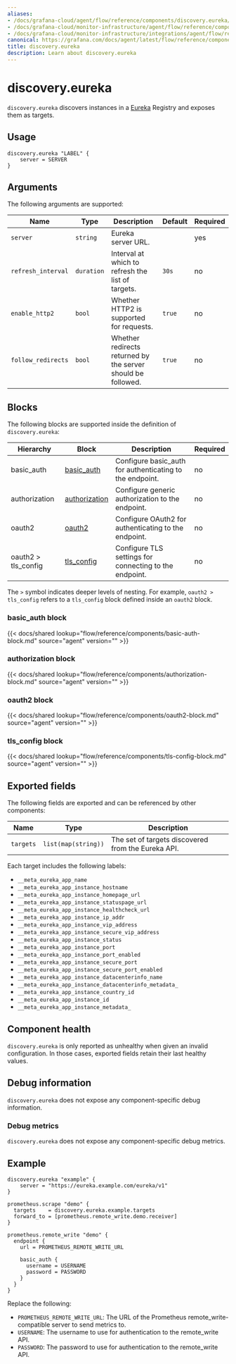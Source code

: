 ```yaml
---
aliases:
- /docs/grafana-cloud/agent/flow/reference/components/discovery.eureka/
- /docs/grafana-cloud/monitor-infrastructure/agent/flow/reference/components/discovery.eureka/
- /docs/grafana-cloud/monitor-infrastructure/integrations/agent/flow/reference/components/discovery.eureka/
canonical: https://grafana.com/docs/agent/latest/flow/reference/components/discovery.eureka/
title: discovery.eureka
description: Learn about discovery.eureka
---
```


# discovery.eureka

`discovery.eureka` discovers instances in a [Eureka][] Registry and exposes them as targets.

[Eureka]: https://github.com/Netflix/eureka/

## Usage

```river
discovery.eureka "LABEL" {
    server = SERVER
}
```

## Arguments

The following arguments are supported:

Name                | Type       | Description                                                            | Default              | Required
------------------- | ---------- | ---------------------------------------------------------------------- | -------------------- | --------
`server`            | `string`   | Eureka server URL.                                                     |                      | yes
`refresh_interval`  | `duration` | Interval at which to refresh the list of targets.                      | `30s`                | no
`enable_http2`      | `bool`     | Whether HTTP2 is supported for requests.                               | `true`               | no
`follow_redirects`  | `bool`     | Whether redirects returned by the server should be followed.           | `true`               | no

## Blocks
The following blocks are supported inside the definition of
`discovery.eureka`:

Hierarchy | Block | Description | Required
--------- | ----- | ----------- | --------
basic_auth | [basic_auth][] | Configure basic_auth for authenticating to the endpoint. | no
authorization | [authorization][] | Configure generic authorization to the endpoint. | no
oauth2 | [oauth2][] | Configure OAuth2 for authenticating to the endpoint. | no
oauth2 > tls_config | [tls_config][] | Configure TLS settings for connecting to the endpoint. | no

The `>` symbol indicates deeper levels of nesting. For example,
`oauth2 > tls_config` refers to a `tls_config` block defined inside
an `oauth2` block.

[basic_auth]: #basic_auth-block
[authorization]: #authorization-block
[oauth2]: #oauth2-block
[tls_config]: #tls_config-block

### basic_auth block

{{< docs/shared lookup="flow/reference/components/basic-auth-block.md" source="agent" version="<AGENT VERSION>" >}}

### authorization block

{{< docs/shared lookup="flow/reference/components/authorization-block.md" source="agent" version="<AGENT VERSION>" >}}

### oauth2 block

{{< docs/shared lookup="flow/reference/components/oauth2-block.md" source="agent" version="<AGENT VERSION>" >}}

### tls_config block

{{< docs/shared lookup="flow/reference/components/tls-config-block.md" source="agent" version="<AGENT VERSION>" >}}

## Exported fields

The following fields are exported and can be referenced by other components:

Name      | Type                | Description
--------- | ------------------- | -----------
`targets` | `list(map(string))` | The set of targets discovered from the Eureka API.

Each target includes the following labels:

* `__meta_eureka_app_name`
* `__meta_eureka_app_instance_hostname`
* `__meta_eureka_app_instance_homepage_url`
* `__meta_eureka_app_instance_statuspage_url`
* `__meta_eureka_app_instance_healthcheck_url`
* `__meta_eureka_app_instance_ip_addr`
* `__meta_eureka_app_instance_vip_address`
* `__meta_eureka_app_instance_secure_vip_address`
* `__meta_eureka_app_instance_status`
* `__meta_eureka_app_instance_port`
* `__meta_eureka_app_instance_port_enabled`
* `__meta_eureka_app_instance_secure_port`
* `__meta_eureka_app_instance_secure_port_enabled`
* `__meta_eureka_app_instance_datacenterinfo_name`
* `__meta_eureka_app_instance_datacenterinfo_metadata_`
* `__meta_eureka_app_instance_country_id`
* `__meta_eureka_app_instance_id`
* `__meta_eureka_app_instance_metadata_`

## Component health

`discovery.eureka` is only reported as unhealthy when given an invalid
configuration. In those cases, exported fields retain their last healthy
values.

## Debug information

`discovery.eureka` does not expose any component-specific debug information.

### Debug metrics

`discovery.eureka` does not expose any component-specific debug metrics.

## Example

```river
discovery.eureka "example" {
    server = "https://eureka.example.com/eureka/v1"
}

prometheus.scrape "demo" {
  targets    = discovery.eureka.example.targets
  forward_to = [prometheus.remote_write.demo.receiver]
}

prometheus.remote_write "demo" {
  endpoint {
    url = PROMETHEUS_REMOTE_WRITE_URL

    basic_auth {
      username = USERNAME
      password = PASSWORD
    }
  }
}
```
Replace the following:
  - `PROMETHEUS_REMOTE_WRITE_URL`: The URL of the Prometheus remote_write-compatible server to send metrics to.
  - `USERNAME`: The username to use for authentication to the remote_write API.
  - `PASSWORD`: The password to use for authentication to the remote_write API.
